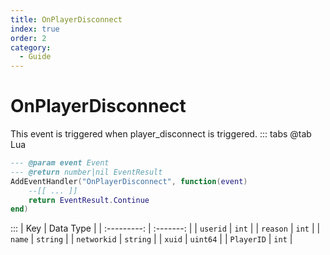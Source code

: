 ```yaml
---
title: OnPlayerDisconnect
index: true
order: 2
category:
  - Guide
---
```


# OnPlayerDisconnect
This event is triggered when player_disconnect is triggered.
::: tabs
@tab Lua
```lua
--- @param event Event
--- @return number|nil EventResult
AddEventHandler("OnPlayerDisconnect", function(event)
    --[[ ... ]]
    return EventResult.Continue
end)
```

:::
|     Key     | Data Type |
| :---------: | :-------: |
|   `userid`  |   `int`   |
|   `reason`  |   `int`   |
|    `name`   |  `string` |
| `networkid` |  `string` |
|    `xuid`   |  `uint64` |
|  `PlayerID` |   `int`   |